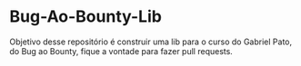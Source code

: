 # Bug-Ao-Bounty-Lib


Objetivo desse repositório é construir uma lib para o curso do Gabriel Pato, do Bug ao Bounty, fique a vontade para fazer pull requests.
